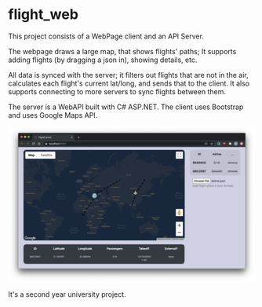 # flight_web

This project consists of a WebPage client and an API Server.

The webpage draws a large map, that shows flights' paths;
It supports adding flights (by dragging a json in), showing details, etc.

All data is synced with the server; it filters out flights that are not in the air, calculates each flight's current lat/long, and sends that to the client. It also supports connecting to more servers to sync flights between them.

The server is a WebAPI built with C# ASP.NET.
The client uses Bootstrap and uses Google Maps API.

![alt text](https://github.com/nitasn/flight_web/blob/master/ScreenShot.png?raw=true)


It's a second year university project.

